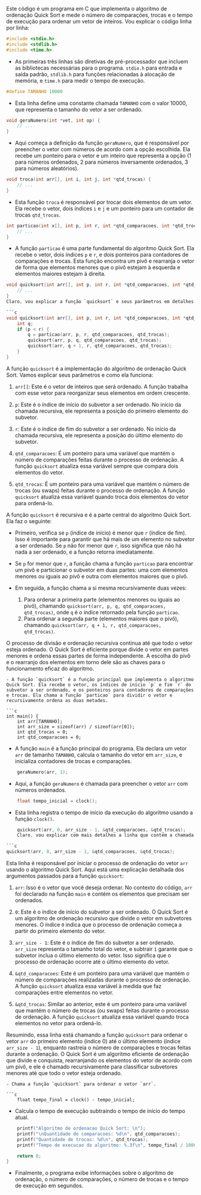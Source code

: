 Este código é um programa em C que implementa o algoritmo de ordenação Quick Sort e mede o número de comparações, trocas e o tempo de execução para ordenar um vetor de inteiros. Vou explicar o código linha por linha:

```c
#include <stdio.h>
#include <stdlib.h>
#include <time.h>
```
- As primeiras três linhas são diretivas de pré-processador que incluem as bibliotecas necessárias para o programa. `stdio.h` para entrada e saída padrão, `stdlib.h` para funções relacionadas à alocação de memória, e `time.h` para medir o tempo de execução.

```c
#define TAMANHO 10000
```
- Esta linha define uma constante chamada `TAMANHO` com o valor 10000, que representa o tamanho do vetor a ser ordenado.

```c
void geraNumero(int *vet, int op) {
    // ...
}
```
- Aqui começa a definição da função `geraNumero`, que é responsável por preencher o vetor com números de acordo com a opção escolhida. Ela recebe um ponteiro para o vetor e um inteiro que representa a opção (1 para números ordenados, 2 para números inversamente ordenados, 3 para números aleatórios).

```c
void troca(int arr[], int i, int j, int *qtd_trocas) {
    // ...
}
```
- Esta função `troca` é responsável por trocar dois elementos de um vetor. Ela recebe o vetor, dois índices `i` e `j` e um ponteiro para um contador de trocas `qtd_trocas`.

```c
int particao(int x[], int p, int r, int *qtd_comparacoes, int *qtd_trocas) {
    // ...
}
```
- A função `particao` é uma parte fundamental do algoritmo Quick Sort. Ela recebe o vetor, dois índices `p` e `r`, e dois ponteiros para contadores de comparações e trocas. Esta função encontra um pivô e rearranja o vetor de forma que elementos menores que o pivô estejam à esquerda e elementos maiores estejam à direita.

```c
void quicksort(int arr[], int p, int r, int *qtd_comparacoes, int *qtd_trocas) {
    // ...
}
Claro, vou explicar a função `quicksort` e seus parâmetros em detalhes:

```c
void quicksort(int arr[], int p, int r, int *qtd_comparacoes, int *qtd_trocas) {
    int q;
    if (p < r) {
        q = particao(arr, p, r, qtd_comparacoes, qtd_trocas);
        quicksort(arr, p, q, qtd_comparacoes, qtd_trocas);
        quicksort(arr, q + 1, r, qtd_comparacoes, qtd_trocas);
    }
}
```

A função `quicksort` é a implementação do algoritmo de ordenação Quick Sort. Vamos explicar seus parâmetros e como ela funciona:

1. `arr[]`: Este é o vetor de inteiros que será ordenado. A função trabalha com esse vetor para reorganizar seus elementos em ordem crescente.

2. `p`: Este é o índice de início do subvetor a ser ordenado. No início da chamada recursiva, ele representa a posição do primeiro elemento do subvetor.

3. `r`: Este é o índice de fim do subvetor a ser ordenado. No início da chamada recursiva, ele representa a posição do último elemento do subvetor.

4. `qtd_comparacoes`: É um ponteiro para uma variável que mantém o número de comparações feitas durante o processo de ordenação. A função `quicksort` atualiza essa variável sempre que compara dois elementos do vetor.

5. `qtd_trocas`: É um ponteiro para uma variável que mantém o número de trocas (ou swaps) feitas durante o processo de ordenação. A função `quicksort` atualiza essa variável quando troca dois elementos do vetor para ordená-lo.

A função `quicksort` é recursiva e é a parte central do algoritmo Quick Sort. Ela faz o seguinte:

- Primeiro, verifica se `p` (índice de início) é menor que `r` (índice de fim). Isso é importante para garantir que há mais de um elemento no subvetor a ser ordenado. Se `p` não for menor que `r`, isso significa que não há nada a ser ordenado, e a função retorna imediatamente.

- Se `p` for menor que `r`, a função chama a função `particao` para encontrar um pivô e particionar o subvetor em duas partes: uma com elementos menores ou iguais ao pivô e outra com elementos maiores que o pivô.

- Em seguida, a função chama a si mesma recursivamente duas vezes:
    1. Para ordenar a primeira parte (elementos menores ou iguais ao pivô), chamando `quicksort(arr, p, q, qtd_comparacoes, qtd_trocas)`, onde `q` é o índice retornado pela função `particao`.
    2. Para ordenar a segunda parte (elementos maiores que o pivô), chamando `quicksort(arr, q + 1, r, qtd_comparacoes, qtd_trocas)`.

O processo de divisão e ordenação recursiva continua até que todo o vetor esteja ordenado. O Quick Sort é eficiente porque divide o vetor em partes menores e ordena essas partes de forma independente. A escolha do pivô e o rearranjo dos elementos em torno dele são as chaves para o funcionamento eficaz do algoritmo.

```
- A função `quicksort` é a função principal que implementa o algoritmo Quick Sort. Ela recebe o vetor, os índices de início `p` e fim `r` do subvetor a ser ordenado, e os ponteiros para contadores de comparações e trocas. Ela chama a função `particao` para dividir o vetor e recursivamente ordena as duas metades.

```c
int main() {
    int arr[TAMANHO];
    int arr_size = sizeof(arr) / sizeof(arr[0]);
    int qtd_trocas = 0;
    int qtd_comparacoes = 0;
```
- A função `main` é a função principal do programa. Ela declara um vetor `arr` de tamanho `TAMANHO`, calcula o tamanho do vetor em `arr_size`, e inicializa contadores de trocas e comparações.

```c
    geraNumero(arr, 1);
```
- Aqui, a função `geraNumero` é chamada para preencher o vetor `arr` com números ordenados.

```c
    float tempo_inicial = clock();
```
- Esta linha registra o tempo de início da execução do algoritmo usando a função `clock()`.

```c
    quicksort(arr, 0, arr_size - 1, &qtd_comparacoes, &qtd_trocas);
    Claro, vou explicar com mais detalhes a linha que contém a chamada para a função `quicksort`:

```c
quicksort(arr, 0, arr_size - 1, &qtd_comparacoes, &qtd_trocas);
```

Esta linha é responsável por iniciar o processo de ordenação do vetor `arr` usando o algoritmo Quick Sort. Aqui está uma explicação detalhada dos argumentos passados para a função `quicksort`:

1. `arr`: Isso é o vetor que você deseja ordenar. No contexto do código, `arr` foi declarado na função `main` e contém os elementos que precisam ser ordenados.

2. `0`: Este é o índice de início do subvetor a ser ordenado. O Quick Sort é um algoritmo de ordenação recursivo que divide o vetor em subvetores menores. O índice `0` indica que o processo de ordenação começa a partir do primeiro elemento do vetor.

3. `arr_size - 1`: Este é o índice de fim do subvetor a ser ordenado. `arr_size` representa o tamanho total do vetor, e subtrair `1` garante que o subvetor inclua o último elemento do vetor. Isso significa que o processo de ordenação ocorre até o último elemento do vetor.

4. `&qtd_comparacoes`: Este é um ponteiro para uma variável que mantém o número de comparações realizadas durante o processo de ordenação. A função `quicksort` atualiza essa variável à medida que faz comparações entre elementos no vetor.

5. `&qtd_trocas`: Similar ao anterior, este é um ponteiro para uma variável que mantém o número de trocas (ou swaps) feitas durante o processo de ordenação. A função `quicksort` atualiza essa variável quando troca elementos no vetor para ordená-lo.

Resumindo, essa linha está chamando a função `quicksort` para ordenar o vetor `arr` do primeiro elemento (índice 0) até o último elemento (índice `arr_size - 1`), enquanto rastreia o número de comparações e trocas feitas durante a ordenação. O Quick Sort é um algoritmo eficiente de ordenação que divide e conquista, rearranjando os elementos do vetor de acordo com um pivô, e ele é chamado recursivamente para classificar subvetores menores até que todo o vetor esteja ordenado.
```
- Chama a função `quicksort` para ordenar o vetor `arr`.

```c
    float tempo_final = clock() - tempo_inicial;
```
- Calcula o tempo de execução subtraindo o tempo de início do tempo atual.

```c
    printf("Algoritmo de ordenacao Quick Sort: \n");
    printf("\nQuantidade de comparacoes: %d\n", qtd_comparacoes);
    printf("Quantidade de trocas: %d\n", qtd_trocas);
    printf("Tempo de execucao do algoritmo: %.3f\n", tempo_final / 1000);

    return 0;
}
```
- Finalmente, o programa exibe informações sobre o algoritmo de ordenação, o número de comparações, o número de trocas e o tempo de execução em segundos.